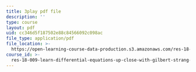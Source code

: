 ```yaml
---
title: 3play pdf file
description: ''
type: course
layout: pdf
uid: cc346d5f187502e88c84566092c098ac
file_type: application/pdf
file_location: >-
  https://open-learning-course-data-production.s3.amazonaws.com/res-18-009-learn-differential-equations-up-close-with-gilbert-strang-and-cleve-moler-fall-2015/cc346d5f187502e88c84566092c098ac_9RJml41PFnc.pdf
course_id: >-
  res-18-009-learn-differential-equations-up-close-with-gilbert-strang-and-cleve-moler-fall-2015
---
```

